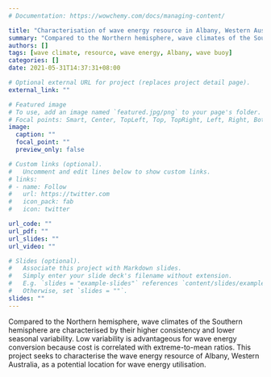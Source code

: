 ```yaml
---
# Documentation: https://wowchemy.com/docs/managing-content/

title: "Characterisation of wave energy resource in Albany, Western Australia"
summary: "Compared to the Northern hemisphere, wave climates of the Southern hemisphere are characterised by their higher consistency and lower seasonal variability. Low variability is advantageous for wave energy conversion because cost is correlated with extreme-to-mean ratios. This project seeks to characterise the wave energy resource of Albany, Western Australia, as a potential location for wave energy utilisation."
authors: []
tags: [wave climate, resource, wave energy, Albany, wave buoy]
categories: []
date: 2021-05-31T14:37:31+08:00

# Optional external URL for project (replaces project detail page).
external_link: ""

# Featured image
# To use, add an image named `featured.jpg/png` to your page's folder.
# Focal points: Smart, Center, TopLeft, Top, TopRight, Left, Right, BottomLeft, Bottom, BottomRight.
image:
  caption: ""
  focal_point: ""
  preview_only: false

# Custom links (optional).
#   Uncomment and edit lines below to show custom links.
# links:
# - name: Follow
#   url: https://twitter.com
#   icon_pack: fab
#   icon: twitter

url_code: ""
url_pdf: ""
url_slides: ""
url_video: ""

# Slides (optional).
#   Associate this project with Markdown slides.
#   Simply enter your slide deck's filename without extension.
#   E.g. `slides = "example-slides"` references `content/slides/example-slides.md`.
#   Otherwise, set `slides = ""`.
slides: ""
---
```


Compared to the Northern hemisphere, wave climates of the Southern hemisphere are characterised by their higher consistency and lower seasonal variability. Low variability is advantageous for wave energy conversion because cost is correlated with extreme-to-mean ratios. This project seeks to characterise the wave energy resource of Albany, Western Australia, as a potential location for wave energy utilisation.
